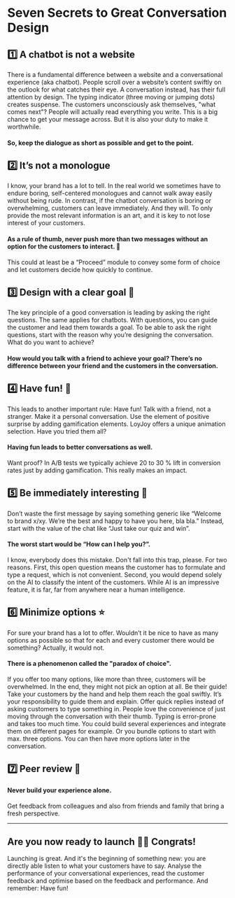 # Seven Secrets to Great Conversation Design

## 1️⃣  A chatbot is not a website 

There is a fundamental difference between a website and a conversational experience (aka chatbot).
People scroll over a website’s content swiftly on the outlook for what catches their eye.
A conversation instead, has their full attention by design. The typing indicator (three moving or jumping dots) creates suspense. The customers unconsciously ask themselves, "what comes next"? People will actually read everything you write. This is a big chance to get your message across. But it is also your duty to make it worthwhile.
#### So, keep the dialogue as short as possible and get to the point. 



## 2️⃣  It’s not a monologue 

I know, your brand has a lot to tell. In the real world we sometimes have to endure boring, self-centered monologues and cannot walk away easily without being rude. In contrast, if the chatbot conversation is boring or overwhelming, customers can leave immediately. And they will. To only provide the most relevant information is an art, and it is key to not lose interest of your customers. 
#### As a rule of thumb, never push more than two messages without an option for the customers to interact. 👋
This could at least be a “Proceed” module to convey some form of choice and let customers decide how quickly to continue.



## 3️⃣  Design with a clear goal 🎯

The key principle of a good conversation is leading by asking the right questions. The same applies for chatbots. With questions, you can guide the customer and lead them towards a goal. To be able to ask the right questions, start with the reason why you’re designing the conversation. What do you want to achieve? 
#### How would you talk with a friend to achieve your goal? There’s no difference between your friend and the customers in the conversation.



## 4️⃣  Have fun!‍ 🥳

This leads to another important rule: Have fun! Talk with a friend, not a stranger. Make it a personal conversation. Use the element of positive surprise by adding gamification elements. LoyJoy offers a unique animation selection. Have you tried them all? 
#### Having fun leads to better conversations as well. 
Want proof? In A/B tests we typically achieve 20 to 30 % lift in conversion rates just by adding gamification. This really makes an impact.



## 5️⃣  Be immediately interesting 🚀

Don’t waste the first message by saying something generic like “Welcome to brand x/xy. We’re the best and happy to have you here, bla bla.” Instead, start with the value of the chat like “Just take our quiz and win”. 
#### The worst start would be “How can I help you?”.
I know, everybody does this mistake. Don't fall into this trap, please. For two reasons. First, this open question means the customer has to formulate and type a request, which is not convenient. Second, you would depend solely on the AI to classify the intent of the customers. While AI is an impressive feature, it is far, far from anywhere near a human intelligence.



## 6️⃣  Minimize options ⭐

For sure your brand has a lot to offer. Wouldn’t it be nice to have as many options as possible so that for each and every customer there would be something? Actually, it would not. 
#### There is a phenomenon called the "paradox of choice". 
If you offer too many options, like more than three, customers will be overwhelmed. In the end, they might not pick an option at all. Be their guide! Take your customers by the hand and help them reach the goal swiftly. It’s your responsibility to guide them and explain. Offer quick replies instead of asking customers to type something in. People love the convenience of just moving through the conversation with their thumb. Typing is error-prone and takes too much time.
You could build several experiences and integrate them on different pages for example. Or you bundle options to start with max. three options. You can then have more options later in the conversation.


## 7️⃣  Peer review 🙌

#### Never build your experience alone. 
Get feedback from colleagues and also from friends and family that bring a fresh perspective. 

_______

## Are you now ready to launch 🎊🎊 Congrats! 
Launching is great. And it's the beginning of something new: you are directly able listen to what your customers have to say. Analyse the performance of your conversational experiences, read the customer feedback and optimise based on the feedback and performance. And remember: Have fun!
